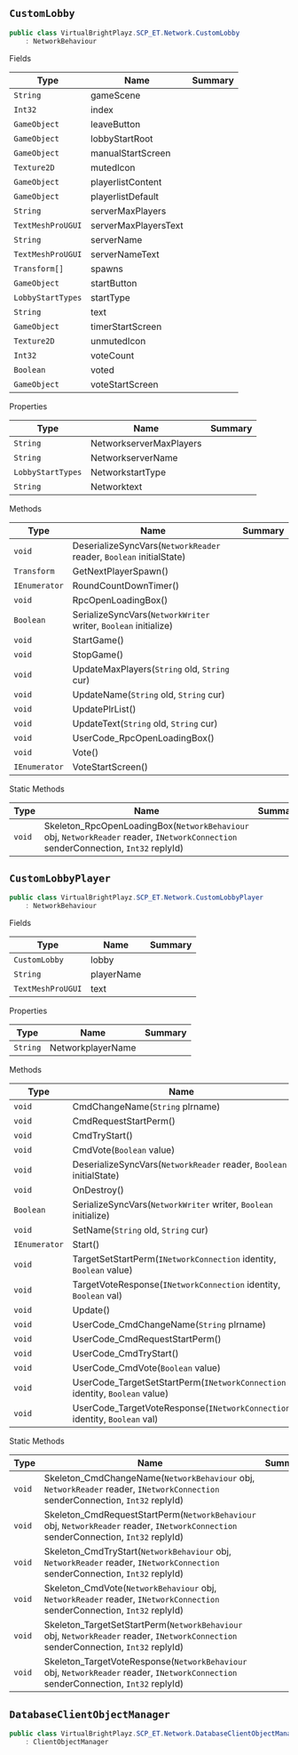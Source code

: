 ## `CustomLobby`

```csharp
public class VirtualBrightPlayz.SCP_ET.Network.CustomLobby
    : NetworkBehaviour

```

Fields

| Type | Name | Summary | 
| --- | --- | --- | 
| `String` | gameScene |  | 
| `Int32` | index |  | 
| `GameObject` | leaveButton |  | 
| `GameObject` | lobbyStartRoot |  | 
| `GameObject` | manualStartScreen |  | 
| `Texture2D` | mutedIcon |  | 
| `GameObject` | playerlistContent |  | 
| `GameObject` | playerlistDefault |  | 
| `String` | serverMaxPlayers |  | 
| `TextMeshProUGUI` | serverMaxPlayersText |  | 
| `String` | serverName |  | 
| `TextMeshProUGUI` | serverNameText |  | 
| `Transform[]` | spawns |  | 
| `GameObject` | startButton |  | 
| `LobbyStartTypes` | startType |  | 
| `String` | text |  | 
| `GameObject` | timerStartScreen |  | 
| `Texture2D` | unmutedIcon |  | 
| `Int32` | voteCount |  | 
| `Boolean` | voted |  | 
| `GameObject` | voteStartScreen |  | 


Properties

| Type | Name | Summary | 
| --- | --- | --- | 
| `String` | NetworkserverMaxPlayers |  | 
| `String` | NetworkserverName |  | 
| `LobbyStartTypes` | NetworkstartType |  | 
| `String` | Networktext |  | 


Methods

| Type | Name | Summary | 
| --- | --- | --- | 
| `void` | DeserializeSyncVars(`NetworkReader` reader, `Boolean` initialState) |  | 
| `Transform` | GetNextPlayerSpawn() |  | 
| `IEnumerator` | RoundCountDownTimer() |  | 
| `void` | RpcOpenLoadingBox() |  | 
| `Boolean` | SerializeSyncVars(`NetworkWriter` writer, `Boolean` initialize) |  | 
| `void` | StartGame() |  | 
| `void` | StopGame() |  | 
| `void` | UpdateMaxPlayers(`String` old, `String` cur) |  | 
| `void` | UpdateName(`String` old, `String` cur) |  | 
| `void` | UpdatePlrList() |  | 
| `void` | UpdateText(`String` old, `String` cur) |  | 
| `void` | UserCode_RpcOpenLoadingBox() |  | 
| `void` | Vote() |  | 
| `IEnumerator` | VoteStartScreen() |  | 


Static Methods

| Type | Name | Summary | 
| --- | --- | --- | 
| `void` | Skeleton_RpcOpenLoadingBox(`NetworkBehaviour` obj, `NetworkReader` reader, `INetworkConnection` senderConnection, `Int32` replyId) |  | 


## `CustomLobbyPlayer`

```csharp
public class VirtualBrightPlayz.SCP_ET.Network.CustomLobbyPlayer
    : NetworkBehaviour

```

Fields

| Type | Name | Summary | 
| --- | --- | --- | 
| `CustomLobby` | lobby |  | 
| `String` | playerName |  | 
| `TextMeshProUGUI` | text |  | 


Properties

| Type | Name | Summary | 
| --- | --- | --- | 
| `String` | NetworkplayerName |  | 


Methods

| Type | Name | Summary | 
| --- | --- | --- | 
| `void` | CmdChangeName(`String` plrname) |  | 
| `void` | CmdRequestStartPerm() |  | 
| `void` | CmdTryStart() |  | 
| `void` | CmdVote(`Boolean` value) |  | 
| `void` | DeserializeSyncVars(`NetworkReader` reader, `Boolean` initialState) |  | 
| `void` | OnDestroy() |  | 
| `Boolean` | SerializeSyncVars(`NetworkWriter` writer, `Boolean` initialize) |  | 
| `void` | SetName(`String` old, `String` cur) |  | 
| `IEnumerator` | Start() |  | 
| `void` | TargetSetStartPerm(`INetworkConnection` identity, `Boolean` value) |  | 
| `void` | TargetVoteResponse(`INetworkConnection` identity, `Boolean` val) |  | 
| `void` | Update() |  | 
| `void` | UserCode_CmdChangeName(`String` plrname) |  | 
| `void` | UserCode_CmdRequestStartPerm() |  | 
| `void` | UserCode_CmdTryStart() |  | 
| `void` | UserCode_CmdVote(`Boolean` value) |  | 
| `void` | UserCode_TargetSetStartPerm(`INetworkConnection` identity, `Boolean` value) |  | 
| `void` | UserCode_TargetVoteResponse(`INetworkConnection` identity, `Boolean` val) |  | 


Static Methods

| Type | Name | Summary | 
| --- | --- | --- | 
| `void` | Skeleton_CmdChangeName(`NetworkBehaviour` obj, `NetworkReader` reader, `INetworkConnection` senderConnection, `Int32` replyId) |  | 
| `void` | Skeleton_CmdRequestStartPerm(`NetworkBehaviour` obj, `NetworkReader` reader, `INetworkConnection` senderConnection, `Int32` replyId) |  | 
| `void` | Skeleton_CmdTryStart(`NetworkBehaviour` obj, `NetworkReader` reader, `INetworkConnection` senderConnection, `Int32` replyId) |  | 
| `void` | Skeleton_CmdVote(`NetworkBehaviour` obj, `NetworkReader` reader, `INetworkConnection` senderConnection, `Int32` replyId) |  | 
| `void` | Skeleton_TargetSetStartPerm(`NetworkBehaviour` obj, `NetworkReader` reader, `INetworkConnection` senderConnection, `Int32` replyId) |  | 
| `void` | Skeleton_TargetVoteResponse(`NetworkBehaviour` obj, `NetworkReader` reader, `INetworkConnection` senderConnection, `Int32` replyId) |  | 


## `DatabaseClientObjectManager`

```csharp
public class VirtualBrightPlayz.SCP_ET.Network.DatabaseClientObjectManager
    : ClientObjectManager

```

